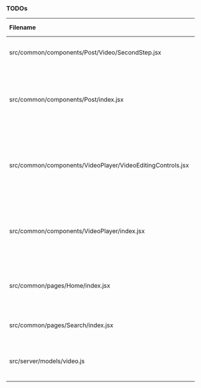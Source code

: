 ### TODOs
| Filename | line # | TODO
|:------|:------:|:------
| src/common/components/Post/Video/SecondStep.jsx | 11 | get the second step finished
| src/common/components/Post/index.jsx | 8 | Figure out how to get these to submit from each individual
| src/common/components/VideoPlayer/VideoEditingControls.jsx | 6 | Make sure that when sending down props they are merged into state
| src/common/components/VideoPlayer/index.jsx | 5 | Add a Broken Video Image when a video does not load
| src/common/pages/Home/index.jsx | 5 | Make it so main pages gives a good overview
| src/common/pages/Search/index.jsx | 8 | Make it so this actually searches
| src/server/models/video.js | 53 | Make it so that all these jobs are queued